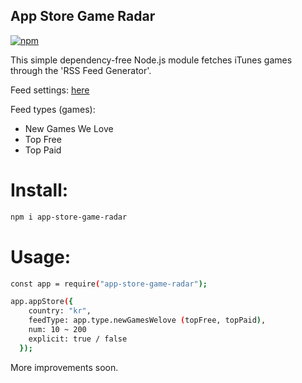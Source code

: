 ## App Store Game Radar

[![npm](https://img.shields.io/npm/v/app-store-game-radar.svg)](https://www.npmjs.com/package/app-store-game-radar)

This simple dependency-free Node.js module fetches iTunes games through the 'RSS Feed Generator'. 

Feed settings: [here][feedSettings]

Feed types (games):
- New Games We Love
- Top Free
- Top Paid

# Install:
```sh
npm i app-store-game-radar
```

# Usage:
```sh
const app = require("app-store-game-radar");

app.appStore({
    country: "kr",
    feedType: app.type.newGamesWelove (topFree, topPaid),
    num: 10 ~ 200
    explicit: true / false
  });
```

More improvements soon.

[feedSettings]: <http://rss.itunes.apple.com/en-us>